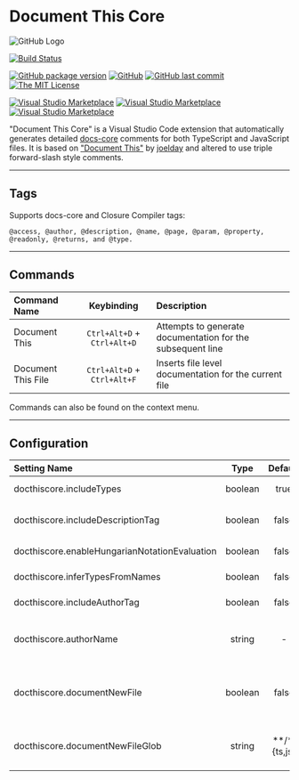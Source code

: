 # Document This Core

![GitHub Logo](/images/icon.png)

[![Build Status](https://travis-ci.org/alburdette619/vscode-docthis-core.svg?branch=master)](https://travis-ci.org/alburdette619/vscode-docthis-core)

[![GitHub package version](https://img.shields.io/github/package-json/v/alburdette619/vscode-docthis-core.svg)]()  [![GitHub](https://img.shields.io/github/issues/alburdette619/vscode-docthis-core.svg?style=flat-square)](https://github.com/alburdette619/vscode-docthis-core/issues)  [![GitHub last commit](https://img.shields.io/github/last-commit/alburdette619/vscode-docthis-core.svg)]()  [![The MIT License](https://img.shields.io/badge/license-MIT-orange.svg?style=flat-square)](http://opensource.org/licenses/MIT)

[![Visual Studio Marketplace](https://img.shields.io/vscode-marketplace/v/alburdette619.docthis-core.svg)]()  [![Visual Studio Marketplace](https://img.shields.io/vscode-marketplace/d/alburdette619.docthis-core.svg)]()  [![Visual Studio Marketplace](https://img.shields.io/vscode-marketplace/r/alburdette619.docthis-core.svg)]()

"Document This Core" is a Visual Studio Code extension that automatically generates detailed [docs-core](https://github.com/tjbenton/docs) comments for both TypeScript and JavaScript files.  It is based on ["Document This"](https://github.com/joelday/vscode-docthis) by [joelday](https://github.com/joelday) and altered to use triple forward-slash style comments.

---

## Tags

Supports docs-core and Closure Compiler tags:

```@access, @author, @description, @name, @page, @param, @property, @readonly, @returns, and @type.```

---

## Commands

Command Name | Keybinding | Description
:--- | :---: | :---
Document This | `Ctrl+Alt+D` + `Ctrl+Alt+D` | Attempts to generate documentation for the subsequent line
Document This File | `Ctrl+Alt+D` + `Ctrl+Alt+F` | Inserts file level documentation for the current file

 Commands can also be found on the context menu.

---

## Configuration

Setting Name | Type | Default | Description
:--- | :---: | :---: | :---
docthiscore.includeTypes | boolean | true | When enabled, type information is added to comment tags
docthiscore.includeDescriptionTag | boolean | false | When enabled, JSDoc comments for functions and methods will include @description
docthiscore.enableHungarianNotationEvaluation | boolean | false | When enabled, hungarian notation will be used as a type hint
docthiscore.inferTypesFromNames | boolean | false |When enabled, will use names of params & methods as type hints
docthiscore.includeAuthorTag | boolean | false | When enabled, will add the @author tag
docthiscore.authorName | string | - |When docthiscore.includeAuthorTag is enabled, will add @author tag with this value
docthiscore.documentNewFile | boolean | false | When enabled, new files targeted by docthiscore.documentNewFileGlob will be created with a file level comment block
docthiscore.documentNewFileGlob | string | **/*.{ts,js} | A glob that determines which new files are documented. docthiscore.documentNewFile must be enabled
